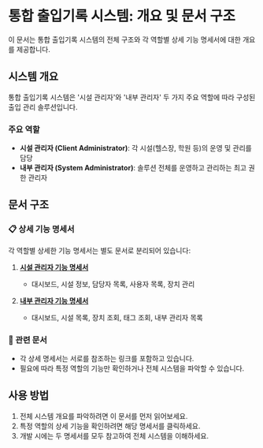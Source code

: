 # 통합 출입기록 시스템: 개요 및 문서 구조

이 문서는 통합 출입기록 시스템의 전체 구조와 각 역할별 상세 기능 명세서에 대한 개요를 제공합니다.

## 시스템 개요

통합 출입기록 시스템은 '시설 관리자'와 '내부 관리자' 두 가지 주요 역할에 따라 구성된 출입 관리 솔루션입니다.

### 주요 역할

- **시설 관리자 (Client Administrator)**: 각 시설(헬스장, 학원 등)의 운영 및 관리를 담당
- **내부 관리자 (System Administrator)**: 솔루션 전체를 운영하고 관리하는 최고 권한 관리자

## 문서 구조

### 📋 상세 기능 명세서

각 역할별 상세한 기능 명세서는 별도 문서로 분리되어 있습니다:

1. **[시설 관리자 기능 명세서](./시설관리자_PRD.md)**
   - 대시보드, 시설 정보, 담당자 목록, 사용자 목록, 장치 관리

2. **[내부 관리자 기능 명세서](./내부관리자_PRD.md)**
   - 대시보드, 시설 목록, 장치 조회, 태그 조회, 내부 관리자 목록

### 🔗 관련 문서

- 각 상세 명세서는 서로를 참조하는 링크를 포함하고 있습니다.
- 필요에 따라 특정 역할의 기능만 확인하거나 전체 시스템을 파악할 수 있습니다.

## 사용 방법

1. 전체 시스템 개요를 파악하려면 이 문서를 먼저 읽어보세요.
2. 특정 역할의 상세 기능을 확인하려면 해당 명세서를 클릭하세요.
3. 개발 시에는 두 명세서를 모두 참고하여 전체 시스템을 이해하세요.
